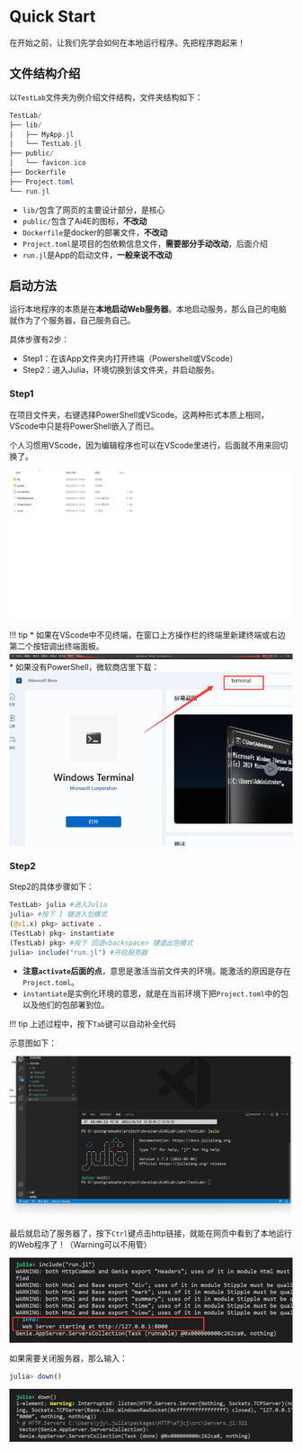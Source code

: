 # Quick Start

在开始之前，让我们先学会如何在本地运行程序。先把程序跑起来！

## 文件结构介绍

以`TestLab`文件夹为例介绍文件结构，文件夹结构如下：

```powershell
TestLab/
├── lib/
│   ├── MyApp.jl
│   └── TestLab.jl
├── public/
│   └── favicon.ico
├── Dockerfile
├── Project.toml
└── run.jl
```

* `lib/`包含了网页的主要设计部分，是核心
* `public/`包含了Ai4E的图标，**不改动**
* `Dockerfile`是docker的部署文件，**不改动**
* `Project.toml`是项目的包依赖信息文件，**需要部分手动改动**，后面介绍
* `run.jl`是App的启动文件，**一般来说不改动**

## 启动方法

运行本地程序的本质是在**本地启动Web服务器**。本地启动服务，那么自己的电脑就作为了个服务器，自己服务自己。

具体步骤有2步：

* Step1：在该App文件夹内打开终端（Powershell或VScode）
* Step2：进入Julia，环境切换到该文件夹，并启动服务。

### Step1

在项目文件夹，右键选择PowerShell或VScode。这两种形式本质上相同，VScode中只是将PowerShell嵌入了而已。

个人习惯用VScode，因为编辑程序也可以在VScode里进行，后面就不用来回切换了。

![图](../assets/quickStart1.gif)

!!! tip
    * 如果在VScode中不见终端，在窗口上方操作栏的终端里新建终端或右边第二个按钮调出终端面板。
    ![图 1](../assets/quickstart-18-12.png)  
    * 如果没有PowerShell，微软商店里下载：
    ![图 2](../assets/quickstart-18-16.png)  

### Step2

Step2的具体步骤如下：

```julia
TestLab> julia #进入Julia
julia> #按下 ] 键进入包模式
(@v1.x) pkg> activate .
(TestLab) pkg> instantiate
(TestLab) pkg> #按下 回退<backspace> 键退出包模式 
julia> include("run.jl") #开启服务器
```

* **注意`activate`后面的点**，意思是激活当前文件夹的环境。能激活的原因是存在`Project.toml`。
* `instantiate`是实例化环境的意思，就是在当前环境下把`Project.toml`中的包以及他们的包部署到位。

!!! tip
    上述过程中，按下`Tab`键可以自动补全代码

示意图如下：

![图 4](../assets/quickStart2.gif)

最后就启动了服务器了，按下`Ctrl`键点击http链接，就能在网页中看到了本地运行的Web程序了！（Warning可以不用管）

![图 1](../assets/quickstart-09-01.png)

如果需要关闭服务器，那么输入：

```julia
julia> down()
```

![图 2](../assets/quickstart-09-10.png)  

